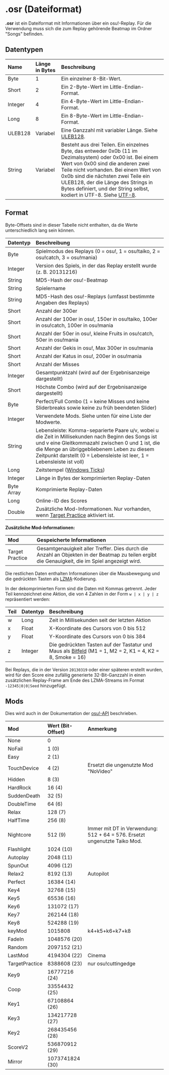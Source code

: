 # .osr (Dateiformat)

**.osr** ist ein Dateiformat mit Informationen über ein osu!-Replay. Für die Verwendung muss sich die zum Replay gehörende Beatmap im Ordner "Songs" befinden.

## Datentypen

| Name | Länge in Bytes | Beschreibung |
| :-- | :-- | :-- |
| Byte | 1 | Ein einzelner 8-Bit-Wert. |
| Short | 2 | Ein 2-Byte-Wert im Little-Endian-Format. |
| Integer | 4 | Ein 4-Byte-Wert im Little-Endian-Format. |
| Long | 8 | Ein 8-Byte-Wert im Little-Endian-Format. |
| ULEB128 | Variabel | Eine Ganzzahl mit variabler Länge. Siehe [ULEB128](https://en.wikipedia.org/wiki/LEB128). |
| String | Variabel | Besteht aus drei Teilen. Ein einzelnes Byte, das entweder 0x0b (11 im Dezimalsystem) oder 0x00 ist. Bei einem Wert von 0x00 sind die anderen zwei Teile nicht vorhanden. Bei einem Wert von 0x0b sind die nächsten zwei Teile ein ULEB128, der die Länge des Strings in Bytes definiert, und der String selbst, kodiert in UTF-8. Siehe [UTF-8](https://de.wikipedia.org/wiki/UTF-8). |

## Format

Byte-Offsets sind in dieser Tabelle nicht enthalten, da die Werte unterschiedlich lang sein können.

| Datentyp | Beschreibung |
| :-- | :-- |
| Byte | Spielmodus des Replays (0 = osu!, 1 = osu!taiko, 2 = osu!catch, 3 = osu!mania) |
| Integer | Version des Spiels, in der das Replay erstellt wurde (z. B. 20131216) |
| String | MD5-Hash der osu!-Beatmap |
| String | Spielername |
| String | MD5-Hash des osu!-Replays (umfasst bestimmte Angaben des Replays) |
| Short | Anzahl der 300er |
| Short | Anzahl der 100er in osu!, 150er in osu!taiko, 100er in osu!catch, 100er in osu!mania |
| Short | Anzahl der 50er in osu!, kleine Fruits in osu!catch, 50er in osu!mania |
| Short | Anzahl der Gekis in osu!, Max 300er in osu!mania |
| Short | Anzahl der Katus in osu!, 200er in osu!mania |
| Short | Anzahl der Misses |
| Integer | Gesamtpunktzahl (wird auf der Ergebnisanzeige dargestellt) |
| Short | Höchste Combo (wird auf der Ergebnisanzeige dargestellt) |
| Byte | Perfect/Full Combo (1 = keine Misses und keine Sliderbreaks sowie keine zu früh beendeten Slider) |
| Integer | Verwendete Mods. Siehe unten für eine Liste der Modwerte. |
| String | Lebensleiste: Komma-separierte Paare u/v, wobei u die Zeit in Millisekunden nach Beginn des Songs ist und v eine Gleitkommazahl zwischen 0 und 1 ist, die die Menge an übriggebliebenem Leben zu diesem Zeitpunkt darstellt (0 = Lebensleiste ist leer, 1 = Lebensleiste ist voll) |
| Long | Zeitstempel ([Windows Ticks](https://learn.microsoft.com/en-us/dotnet/api/system.datetime.ticks)) |
| Integer | Länge in Bytes der komprimierten Replay-Daten |
| Byte Array | Komprimierte Replay-Daten |
| Long | Online-ID des Scores |
| Double | Zusätzliche Mod-Informationen. Nur vorhanden, wenn [Target Practice](/wiki/Gameplay/Game_modifier/Target_Practice) aktiviert ist. |

**Zusätzliche Mod-Informationen:**

| Mod | Gespeicherte Informationen |
| :-- | :-- |
| Target Practice | Gesamtgenauigkeit aller Treffer. Dies durch die Anzahl an Objekten in der Beatmap zu teilen ergibt die Genauigkeit, die im Spiel angezeigt wird. |

Die restlichen Daten enthalten Informationen über die Mausbewegung und die gedrückten Tasten als [LZMA](https://de.wikipedia.org/wiki/Lempel-Ziv-Markow-Algorithmus)-Kodierung.

In der dekomprimierten Form sind die Daten mit Kommas getrennt. Jeder Teil kennzeichnet eine Aktion, die von 4 Zahlen in der Form `w | x | y | z` repräsentiert werden:

| Teil | Datentyp | Beschreibung |
| :-- | :-- | :-- |
| w | Long | Zeit in Millisekunden seit der letzten Aktion |
| x | Float | X-Koordinate des Cursors von 0 bis 512 |
| y | Float | Y-Koordinate des Cursors von 0 bis 384 |
| z | Integer | Die gedrückten Tasten auf der Tastatur und Maus als [Bitfeld](https://de.wikipedia.org/wiki/Bitfeld) (M1 = 1, M2 = 2, K1 = 4, K2 = 8, Smoke = 16) |

Bei Replays, die in der Version `20130319` oder einer späteren erstellt wurden, wird für den Score eine zufällig generierte 32-Bit-Ganzzahl in einen zusätzlichen Replay-Frame am Ende des LZMA-Streams im Format `-12345|0|0|Seed` hinzugefügt.

## Mods

Dies wird auch in der Dokumentation der [osu!-API](https://github.com/ppy/osu-api/wiki#mods) beschrieben.

| Mod | Wert (Bit-Offset) | Anmerkung |
| :-- | :-- | :-- |
| None | 0 |  |
| NoFail | 1 (0) |  |
| Easy | 2 (1) |  |
| TouchDevice | 4 (2) | Ersetzt die ungenutzte Mod "NoVideo" |
| Hidden | 8 (3) |  |
| HardRock | 16 (4) |  |
| SuddenDeath | 32 (5) |  |
| DoubleTime | 64 (6) |  |
| Relax | 128 (7) |  |
| HalfTime | 256 (8) |  |
| Nightcore | 512 (9) | Immer mit DT in Verwendung: 512 + 64 = 576. Ersetzt ungenutzte Taiko Mod. |
| Flashlight | 1024 (10) |  |
| Autoplay | 2048 (11) |  |
| SpunOut | 4096 (12) |  |
| Relax2 | 8192 (13) | Autopilot |
| Perfect | 16384 (14) |  |
| Key4 | 32768 (15) |  |
| Key5 | 65536 (16) |  |
| Key6 | 131072 (17) |  |
| Key7 | 262144 (18) |  |
| Key8 | 524288 (19) |  |
| keyMod | 1015808 | k4+k5+k6+k7+k8 |
| FadeIn | 1048576 (20) |  |
| Random | 2097152 (21) |  |
| LastMod | 4194304 (22) | Cinema |
| TargetPractice | 8388608 (23) | nur osu!cuttingedge |
| Key9 | 16777216 (24) |  |
| Coop | 33554432 (25) |  |
| Key1 | 67108864 (26) |  |
| Key3 | 134217728 (27) |  |
| Key2 | 268435456 (28) |  |
| ScoreV2 | 536870912 (29) |  |
| Mirror | 1073741824 (30) |  |
